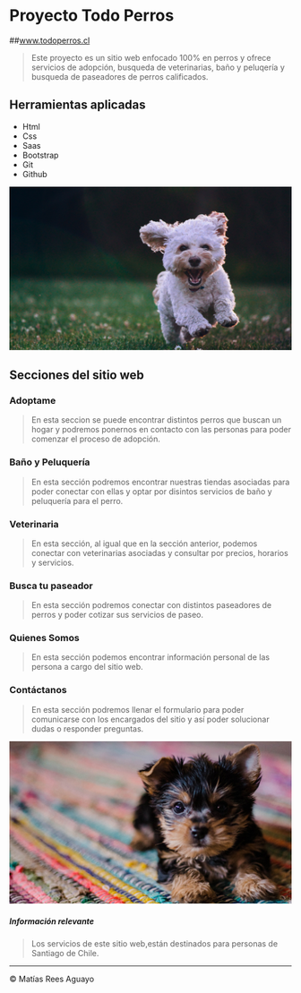 # Proyecto Todo Perros
##www.todoperros.cl
> Este proyecto es un sitio web enfocado 100% en perros y ofrece servicios de adopción, busqueda de veterinarias, baño y peluqería y busqueda de paseadores de perros calificados.
## Herramientas aplicadas
- Html
- Css
- Saas
- Bootstrap
- Git
- Github

[![](https://github.com/mati-rees/todo-perros/blob/saas/assets/img/imagen-patasheader-index.jpg?raw=true)](https://github.com/mati-rees/todo-perros/blob/saas/assets/img/imagen-patasheader-index.jpg?raw=true)
## Secciones del sitio web

### Adoptame
> En esta seccion  se puede encontrar distintos perros que buscan un hogar y podremos ponernos en contacto con las personas para poder comenzar el proceso de adopción.

### Baño y Peluquería
> En esta sección podremos encontrar nuestras tiendas asociadas para poder conectar con ellas y optar por disintos servicios de baño y peluquería para el perro.

### Veterinaria
> En esta sección, al igual que en la sección anterior, podemos conectar con veterinarias asociadas y consultar por precios, horarios y servicios.

### Busca tu paseador
> En esta sección podremos conectar con distintos paseadores de perros y poder cotizar sus servicios de paseo.

### Quienes Somos
> En esta sección podemos encontrar información personal de las persona a cargo del sitio web.

### Contáctanos
> En esta sección podremos llenar el formulario para poder comunicarse con los encargados del sitio y así poder solucionar dudas o  responder preguntas.

[![](https://github.com/mati-rees/todo-perros/blob/saas/assets/img/fotos-adopcion/fondo-adoptame.jpg?raw=true)](https://github.com/mati-rees/todo-perros/blob/saas/assets/img/fotos-adopcion/fondo-adoptame.jpg?raw=true)

##### Información relevante
> Los servicios de este sitio web,están destinados para personas de  Santiago de Chile.


------------

&copy; Matías Rees Aguayo


